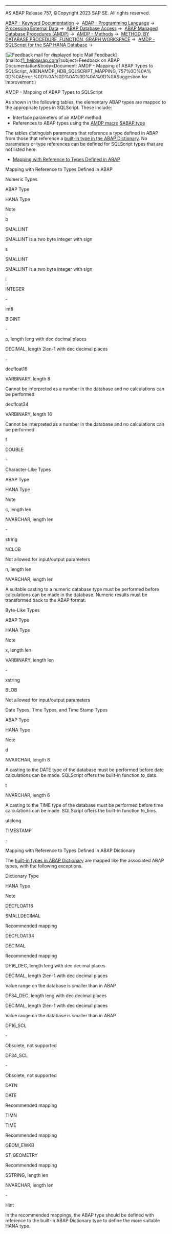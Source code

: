   

* * *

AS ABAP Release 757, ©Copyright 2023 SAP SE. All rights reserved.

[ABAP - Keyword Documentation](javascript:call_link\('abenabap.htm'\)) →  [ABAP - Programming Language](javascript:call_link\('abenabap_reference.htm'\)) →  [Processing External Data](javascript:call_link\('abenabap_language_external_data.htm'\)) →  [ABAP Database Access](javascript:call_link\('abendb_access.htm'\)) →  [ABAP Managed Database Procedures (AMDP)](javascript:call_link\('abenamdp.htm'\)) →  [AMDP - Methods](javascript:call_link\('abenamdp_methods.htm'\)) →  [METHOD, BY DATABASE PROCEDURE, FUNCTION, GRAPH WORKSPACE](javascript:call_link\('abapmethod_by_db_proc.htm'\)) →  [AMDP - SQLScript for the SAP HANA Database](javascript:call_link\('abenamdp_hdb_sqlscript.htm'\)) → 

 [![](Mail.gif?object=Mail.gif&sap-language=EN "Feedback mail for displayed topic") Mail Feedback](mailto:f1_help@sap.com?subject=Feedback on ABAP Documentation&body=Document: AMDP - Mapping of ABAP Types to SQLScript, ABENAMDP_HDB_SQLSCRIPT_MAPPING, 757%0D%0A%
0D%0AError:%0D%0A%0D%0A%0D%0A%0D%0ASuggestion for improvement:)

AMDP - Mapping of ABAP Types to SQLScript

As shown in the following tables, the elementary ABAP types are mapped to the appropriate types in SQLScript. These include:

-   Interface parameters of an AMDP method
-   References to ABAP types using the [AMDP macro](javascript:call_link\('abenamdp_macro_glosry.htm'\) "Glossary Entry") [$ABAP.type](javascript:call_link\('abenamdp_abap_types.htm'\))

The tables distinguish parameters that reference a type defined in ABAP from those that reference a [built-in type in the ABAP Dictionary](javascript:call_link\('abenddic_builtin_types.htm'\)). No parameters or type references can be defined for SQLScript types that are not listed here.

-   [Mapping with Reference to Types Defined in ABAP](#abenamdp-hdb-sqlscript-mapping-1-------mapping-with-reference-to-types-defined-in-abap-dictionary---@ITOC@@ABENAMDP_HDB_SQLSCRIPT_MAPPING_2)

Mapping with Reference to Types Defined in ABAP   

Numeric Types

ABAP Type

HANA Type

Note

b

SMALLINT

SMALLINT is a two byte integer with sign

s

SMALLINT

SMALLINT is a two byte integer with sign

i

INTEGER

\-

int8

BIGINT

\-

p, length leng with dec decimal places

DECIMAL, length 2len-1 with dec decimal places

\-

decfloat16

VARBINARY, length 8

Cannot be interpreted as a number in the database and no calculations can be performed

decfloat34

VARBINARY, length 16

Cannot be interpreted as a number in the database and no calculations can be performed

f

DOUBLE

\-

Character-Like Types

ABAP Type

HANA Type

Note

c, length len

NVARCHAR, length len

\-

string

NCLOB

Not allowed for input/output parameters

n, length len

NVARCHAR, length len

A suitable casting to a numeric database type must be performed before calculations can be made in the database. Numeric results must be transformed back to the ABAP format.

Byte-Like Types

ABAP Type

HANA Type

Note

x, length len

VARBINARY, length len

\-

xstring

BLOB

Not allowed for input/output parameters

Date Types, Time Types, and Time Stamp Types

ABAP Type

HANA Type

Note

d

NVARCHAR, length 8

A casting to the DATE type of the database must be performed before date calculations can be made. SQLScript offers the built-in function to\_dats.

t

NVARCHAR, length 6

A casting to the TIME type of the database must be performed before time calculations can be made. SQLScript offers the built-in function to\_tims.

utclong

TIMESTAMP

\-

Mapping with Reference to Types Defined in ABAP Dictionary   

The [built-in types in ABAP Dictionary](javascript:call_link\('abenddic_builtin_types.htm'\)) are mapped like the associated ABAP types, with the following exceptions.

Dictionary Type

HANA Type

Note

DECFLOAT16

SMALLDECIMAL

Recommended mapping

DECFLOAT34

DECIMAL

Recommended mapping

DF16\_DEC, length leng with dec decimal places

DECIMAL, length 2len-1 with dec decimal places

Value range on the database is smaller than in ABAP

DF34\_DEC, length leng with dec decimal places

DECIMAL, length 2len-1 with dec decimal places

Value range on the database is smaller than in ABAP

DF16\_SCL

\-

Obsolete, not supported

DF34\_SCL

\-

Obsolete, not supported

DATN

DATE

Recommended mapping

TIMN

TIME

Recommended mapping

GEOM\_EWKB

ST\_GEOMETRY

Recommended mapping

SSTRING, length len

NVARCHAR, length len

\-

Hint

In the recommended mappings, the ABAP type should be defined with reference to the built-in ABAP Dictionary type to define the more suitable HANA type.